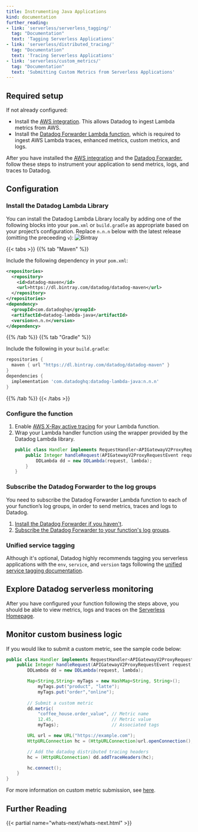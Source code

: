 ```yaml
---
title: Instrumenting Java Applications
kind: documentation
further_reading:
- link: 'serverless/serverless_tagging/'
  tag: "Documentation"
  text: 'Tagging Serverless Applications'
- link: 'serverless/distributed_tracing/'
  tag: "Documentation"
  text: 'Tracing Serverless Applications'
- link: 'serverless/custom_metrics/'
  tag: "Documentation"
  text: 'Submitting Custom Metrics from Serverless Applications'
---
```


## Required setup

If not already configured:

- Install the [AWS integration][1]. This allows Datadog to ingest Lambda metrics from AWS. 
- Install the [Datadog Forwarder Lambda function][2], which is required to ingest AWS Lambda traces, enhanced metrics, custom metrics, and logs. 

After you have installed the [AWS integration][1] and the [Datadog Forwarder][2], follow these steps to instrument your application to send metrics, logs, and traces to Datadog.

## Configuration

### Install the Datadog Lambda Library

You can install the Datadog Lambda Library locally by adding one of the following blocks into your `pom.xml` or `build.gradle` as appropriate based on your project’s configuration. Replace `n.n.n` below with the latest release (omitting the preceeding `v`): ![Bintray][3]

{{< tabs >}}
{{% tab "Maven" %}}

Include the following dependency in your `pom.xml`:

```xml
<repositories>
  <repository>
    <id>datadog-maven</id>
    <url>https://dl.bintray.com/datadog/datadog-maven</url>
  </repository>     
</repositories>
<dependency>
  <groupId>com.datadoghq</groupId>
  <artifactId>datadog-lambda-java</artifactId>
  <version>n.n.n</version>
</dependency>
```

{{% /tab %}}
{{% tab "Gradle" %}}

Include the following in your `build.gradle`:

```groovy
repositories {
  maven { url "https://dl.bintray.com/datadog/datadog-maven" }
}
dependencies {
  implementation 'com.datadoghq:datadog-lambda-java:n.n.n'
}
```
{{% /tab %}}
{{< /tabs >}}

### Configure the function

1. Enable [AWS X-Ray active tracing][4] for your Lambda function.
2. Wrap your Lambda handler function using the wrapper provided by the Datadog Lambda library.
    ```java
    public class Handler implements RequestHandler<APIGatewayV2ProxyRequestEvent, APIGatewayV2ProxyResponseEvent> {
        public Integer handleRequest(APIGatewayV2ProxyRequestEvent request, Context context){
            DDLambda dd = new DDLambda(request, lambda);
        }
    }
    ```

### Subscribe the Datadog Forwarder to the log groups

You need to subscribe the Datadog Forwarder Lambda function to each of your function’s log groups, in order to send metrics, traces and logs to Datadog.

1. [Install the Datadog Forwarder if you haven't][2].
2. [Subscribe the Datadog Forwarder to your function's log groups][5].

### Unified service tagging

Although it's optional, Datadog highly recommends tagging you serverless applications with the `env`, `service`, and `version` tags following the [unified service tagging documentation][6].

## Explore Datadog serverless monitoring

After you have configured your function following the steps above, you should be able to view metrics, logs and traces on the [Serverless Homepage][7].

## Monitor custom business logic

If you would like to submit a custom metric, see the sample code below:


```java
public class Handler implements RequestHandler<APIGatewayV2ProxyRequestEvent, APIGatewayV2ProxyResponseEvent> {
    public Integer handleRequest(APIGatewayV2ProxyRequestEvent request, Context context){
        DDLambda dd = new DDLambda(request, lambda);

        Map<String,String> myTags = new HashMap<String, String>();
            myTags.put("product", "latte");
            myTags.put("order","online");
        
        // Submit a custom metric
        dd.metric(
            "coffee_house.order_value", // Metric name
            12.45,                      // Metric value
            myTags);                    // Associated tags

        URL url = new URL("https://example.com");
        HttpURLConnection hc = (HttpURLConnection)url.openConnection();

        // Add the datadog distributed tracing headers
        hc = (HttpURLConnection) dd.addTraceHeaders(hc);

        hc.connect();
    }
}
```

For more information on custom metric submission, see [here][8].

## Further Reading

{{< partial name="whats-next/whats-next.html" >}}

[1]: /integrations/amazon_web_services/
[2]: /serverless/forwarder/
[3]: https://img.shields.io/bintray/v/datadog/datadog-maven/datadog-lambda-java
[4]: https://docs.aws.amazon.com/xray/latest/devguide/xray-services-lambda.html
[5]: /logs/guide/send-aws-services-logs-with-the-datadog-lambda-function/#collecting-logs-from-cloudwatch-log-group
[6]: /getting_started/tagging/unified_service_tagging/#aws-lambda-functions
[7]: https://app.datadoghq.com/functions
[8]: /serverless/custom_metrics?tab=java
